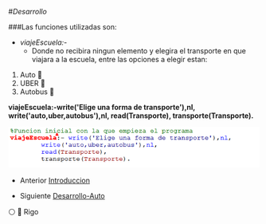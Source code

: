 #_Desarrollo_

###Las funciones utilizadas son:
* _viajeEscuela:-_
	- Donde no recibira ningun elemento y elegira el transporte en que viajara a la escuela, entre las opciones a elegir estan:
1. Auto :red_car:
2. UBER :blue_car:
3. Autobus :bus:


**viajeEscuela:-write('Elige una forma de transporte'),nl,
	write('auto,uber,autobus'),nl,
	read(Transporte),
	transporte(Transporte).**
	
![Funcion con la que se iniciara el programa](https://github.com/Rigo8/Imagenes/blob/master/Captura.PNG)	
	
	
* Anterior
[Introduccion](https://github.com/Rigo8/Proyecto-Final/blob/master/Dexcripcion%20de%20la%20estructura%20del%20proyecto%20Transporte.md)

* Siguiente
[Desarrollo-Auto](https://github.com/Rigo8/Proyecto-Final/blob/master/Auto.md)	
	
:white_circle: :red_circle: Rigo
